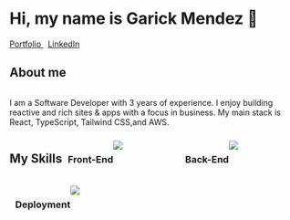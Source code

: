 <div align="center">
  <h1>Hi, my name is Garick Mendez 👋</h1>
  <div">
    <a href="https://garickm.com">
      Portfolio
    </a>
    &nbsp;
    <a href="https://linkedin.com/in/garick-mendez/">
      LinkedIn
    </a>
  </div>
</div>

<div align="left">
  <h2>About me</h2>
  <p>I am a Software Developer with 3 years of experience. I enjoy building reactive and rich sites & apps with a focus in business. My main stack is React, TypeScript, Tailwind CSS,and AWS.</p>
</div>

<div>
  <h2>My Skills</h2>
  <div class="frontend-container">
    <h3>Front-End</h3>
    <img src="https://skillicons.dev/icons?i=react,ts,tailwind,next&perline=4" />
  </div>
  <div class="backend-container">
    <h3>Back-End</h3>
    <img src="https://skillicons.dev/icons?i=python,nodejs,php&perline=4" />
  </div>
  <div class="deployment-container">
    <h3>Deployment</h3>
    <img src="https://skillicons.dev/icons?i=aws,docker&perline=4" />
  </div>
</div>

<style>
    div {
    display: flex;
    flex-wrap: wrap;
  }
  
  .frontend-container,
  .backend-container,
  .deployment-container {
    flex: 1 0 33%; /* Each container occupies one-third of the available space */
    padding: 10px; /* Add padding to each container for spacing */
    box-sizing: border-box; /* Include padding and border in the container's total width */
  }
</style>
